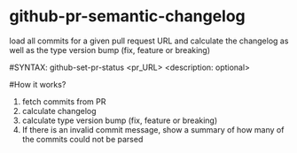 # github-pr-semantic-changelog
load all commits for a given pull request URL and calculate the changelog as well as the type version bump (fix, feature or breaking)

#SYNTAX:
github-set-pr-status <yourGithubUserTokenHere> <pr_URL> <state> <description: optional>

#How it works?

1. fetch commits from PR
2. calculate changelog
3. calculate type version bump (fix, feature or breaking)
4. If there is an invalid commit message, show a summary of how many of the commits could not be parsed
